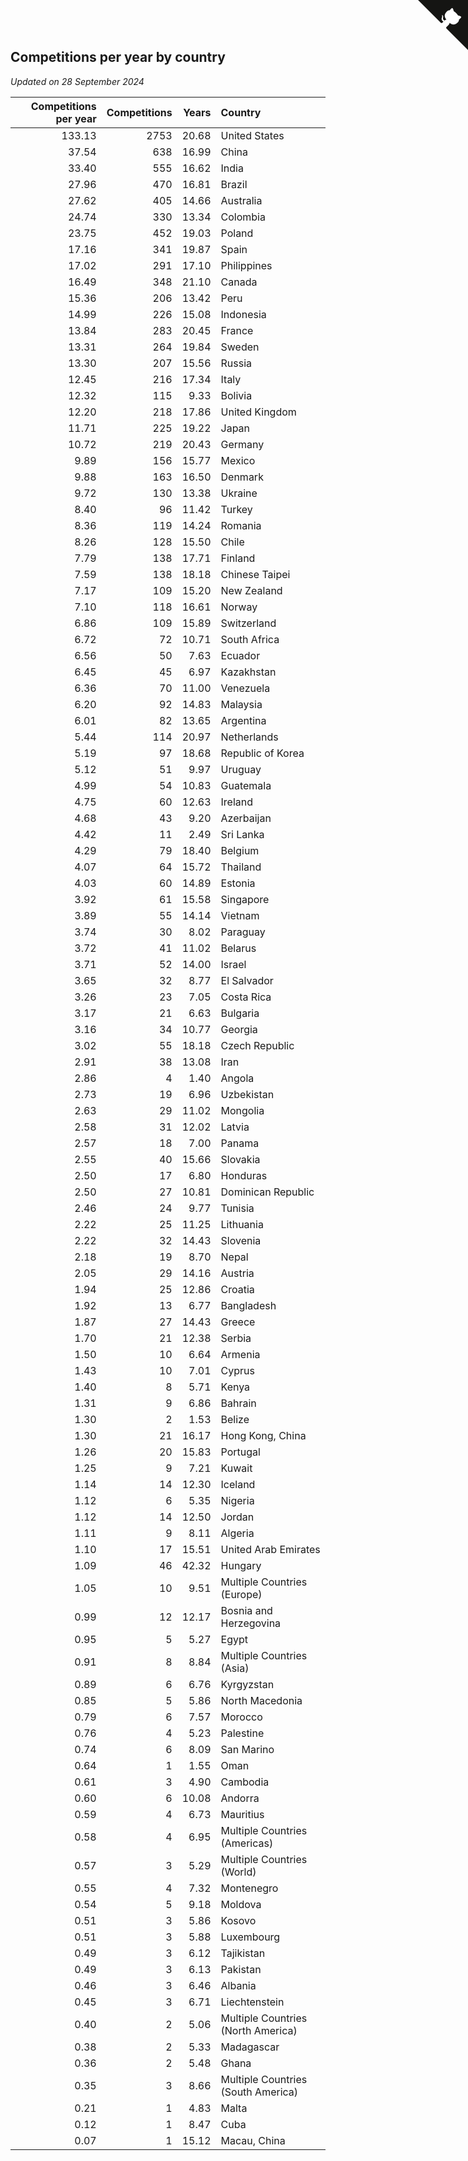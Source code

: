 ## Competitions per year by country

*Updated on 28 September 2024*

| Competitions per year | Competitions | Years | Country |
| ---: | ---: | ---: | :--- |
| 133.13 | 2753 | 20.68 | United States |
| 37.54 | 638 | 16.99 | China |
| 33.40 | 555 | 16.62 | India |
| 27.96 | 470 | 16.81 | Brazil |
| 27.62 | 405 | 14.66 | Australia |
| 24.74 | 330 | 13.34 | Colombia |
| 23.75 | 452 | 19.03 | Poland |
| 17.16 | 341 | 19.87 | Spain |
| 17.02 | 291 | 17.10 | Philippines |
| 16.49 | 348 | 21.10 | Canada |
| 15.36 | 206 | 13.42 | Peru |
| 14.99 | 226 | 15.08 | Indonesia |
| 13.84 | 283 | 20.45 | France |
| 13.31 | 264 | 19.84 | Sweden |
| 13.30 | 207 | 15.56 | Russia |
| 12.45 | 216 | 17.34 | Italy |
| 12.32 | 115 | 9.33 | Bolivia |
| 12.20 | 218 | 17.86 | United Kingdom |
| 11.71 | 225 | 19.22 | Japan |
| 10.72 | 219 | 20.43 | Germany |
| 9.89 | 156 | 15.77 | Mexico |
| 9.88 | 163 | 16.50 | Denmark |
| 9.72 | 130 | 13.38 | Ukraine |
| 8.40 | 96 | 11.42 | Turkey |
| 8.36 | 119 | 14.24 | Romania |
| 8.26 | 128 | 15.50 | Chile |
| 7.79 | 138 | 17.71 | Finland |
| 7.59 | 138 | 18.18 | Chinese Taipei |
| 7.17 | 109 | 15.20 | New Zealand |
| 7.10 | 118 | 16.61 | Norway |
| 6.86 | 109 | 15.89 | Switzerland |
| 6.72 | 72 | 10.71 | South Africa |
| 6.56 | 50 | 7.63 | Ecuador |
| 6.45 | 45 | 6.97 | Kazakhstan |
| 6.36 | 70 | 11.00 | Venezuela |
| 6.20 | 92 | 14.83 | Malaysia |
| 6.01 | 82 | 13.65 | Argentina |
| 5.44 | 114 | 20.97 | Netherlands |
| 5.19 | 97 | 18.68 | Republic of Korea |
| 5.12 | 51 | 9.97 | Uruguay |
| 4.99 | 54 | 10.83 | Guatemala |
| 4.75 | 60 | 12.63 | Ireland |
| 4.68 | 43 | 9.20 | Azerbaijan |
| 4.42 | 11 | 2.49 | Sri Lanka |
| 4.29 | 79 | 18.40 | Belgium |
| 4.07 | 64 | 15.72 | Thailand |
| 4.03 | 60 | 14.89 | Estonia |
| 3.92 | 61 | 15.58 | Singapore |
| 3.89 | 55 | 14.14 | Vietnam |
| 3.74 | 30 | 8.02 | Paraguay |
| 3.72 | 41 | 11.02 | Belarus |
| 3.71 | 52 | 14.00 | Israel |
| 3.65 | 32 | 8.77 | El Salvador |
| 3.26 | 23 | 7.05 | Costa Rica |
| 3.17 | 21 | 6.63 | Bulgaria |
| 3.16 | 34 | 10.77 | Georgia |
| 3.02 | 55 | 18.18 | Czech Republic |
| 2.91 | 38 | 13.08 | Iran |
| 2.86 | 4 | 1.40 | Angola |
| 2.73 | 19 | 6.96 | Uzbekistan |
| 2.63 | 29 | 11.02 | Mongolia |
| 2.58 | 31 | 12.02 | Latvia |
| 2.57 | 18 | 7.00 | Panama |
| 2.55 | 40 | 15.66 | Slovakia |
| 2.50 | 17 | 6.80 | Honduras |
| 2.50 | 27 | 10.81 | Dominican Republic |
| 2.46 | 24 | 9.77 | Tunisia |
| 2.22 | 25 | 11.25 | Lithuania |
| 2.22 | 32 | 14.43 | Slovenia |
| 2.18 | 19 | 8.70 | Nepal |
| 2.05 | 29 | 14.16 | Austria |
| 1.94 | 25 | 12.86 | Croatia |
| 1.92 | 13 | 6.77 | Bangladesh |
| 1.87 | 27 | 14.43 | Greece |
| 1.70 | 21 | 12.38 | Serbia |
| 1.50 | 10 | 6.64 | Armenia |
| 1.43 | 10 | 7.01 | Cyprus |
| 1.40 | 8 | 5.71 | Kenya |
| 1.31 | 9 | 6.86 | Bahrain |
| 1.30 | 2 | 1.53 | Belize |
| 1.30 | 21 | 16.17 | Hong Kong, China |
| 1.26 | 20 | 15.83 | Portugal |
| 1.25 | 9 | 7.21 | Kuwait |
| 1.14 | 14 | 12.30 | Iceland |
| 1.12 | 6 | 5.35 | Nigeria |
| 1.12 | 14 | 12.50 | Jordan |
| 1.11 | 9 | 8.11 | Algeria |
| 1.10 | 17 | 15.51 | United Arab Emirates |
| 1.09 | 46 | 42.32 | Hungary |
| 1.05 | 10 | 9.51 | Multiple Countries (Europe) |
| 0.99 | 12 | 12.17 | Bosnia and Herzegovina |
| 0.95 | 5 | 5.27 | Egypt |
| 0.91 | 8 | 8.84 | Multiple Countries (Asia) |
| 0.89 | 6 | 6.76 | Kyrgyzstan |
| 0.85 | 5 | 5.86 | North Macedonia |
| 0.79 | 6 | 7.57 | Morocco |
| 0.76 | 4 | 5.23 | Palestine |
| 0.74 | 6 | 8.09 | San Marino |
| 0.64 | 1 | 1.55 | Oman |
| 0.61 | 3 | 4.90 | Cambodia |
| 0.60 | 6 | 10.08 | Andorra |
| 0.59 | 4 | 6.73 | Mauritius |
| 0.58 | 4 | 6.95 | Multiple Countries (Americas) |
| 0.57 | 3 | 5.29 | Multiple Countries (World) |
| 0.55 | 4 | 7.32 | Montenegro |
| 0.54 | 5 | 9.18 | Moldova |
| 0.51 | 3 | 5.86 | Kosovo |
| 0.51 | 3 | 5.88 | Luxembourg |
| 0.49 | 3 | 6.12 | Tajikistan |
| 0.49 | 3 | 6.13 | Pakistan |
| 0.46 | 3 | 6.46 | Albania |
| 0.45 | 3 | 6.71 | Liechtenstein |
| 0.40 | 2 | 5.06 | Multiple Countries (North America) |
| 0.38 | 2 | 5.33 | Madagascar |
| 0.36 | 2 | 5.48 | Ghana |
| 0.35 | 3 | 8.66 | Multiple Countries (South America) |
| 0.21 | 1 | 4.83 | Malta |
| 0.12 | 1 | 8.47 | Cuba |
| 0.07 | 1 | 15.12 | Macau, China |


<a href="https://github.com/jonatanklosko/wca_statistics" class="github-corner" aria-label="View source on Github"><svg width="80" height="80" viewBox="0 0 250 250" style="fill:#151513; color:#fff; position: absolute; top: 0; border: 0; right: 0;" aria-hidden="true"><path d="M0,0 L115,115 L130,115 L142,142 L250,250 L250,0 Z"></path><path d="M128.3,109.0 C113.8,99.7 119.0,89.6 119.0,89.6 C122.0,82.7 120.5,78.6 120.5,78.6 C119.2,72.0 123.4,76.3 123.4,76.3 C127.3,80.9 125.5,87.3 125.5,87.3 C122.9,97.6 130.6,101.9 134.4,103.2" fill="currentColor" style="transform-origin: 130px 106px;" class="octo-arm"></path><path d="M115.0,115.0 C114.9,115.1 118.7,116.5 119.8,115.4 L133.7,101.6 C136.9,99.2 139.9,98.4 142.2,98.6 C133.8,88.0 127.5,74.4 143.8,58.0 C148.5,53.4 154.0,51.2 159.7,51.0 C160.3,49.4 163.2,43.6 171.4,40.1 C171.4,40.1 176.1,42.5 178.8,56.2 C183.1,58.6 187.2,61.8 190.9,65.4 C194.5,69.0 197.7,73.2 200.1,77.6 C213.8,80.2 216.3,84.9 216.3,84.9 C212.7,93.1 206.9,96.0 205.4,96.6 C205.1,102.4 203.0,107.8 198.3,112.5 C181.9,128.9 168.3,122.5 157.7,114.1 C157.9,116.9 156.7,120.9 152.7,124.9 L141.0,136.5 C139.8,137.7 141.6,141.9 141.8,141.8 Z" fill="currentColor" class="octo-body"></path></svg></a><style>.github-corner:hover .octo-arm{animation:octocat-wave 560ms ease-in-out}@keyframes octocat-wave{0%,100%{transform:rotate(0)}20%,60%{transform:rotate(-25deg)}40%,80%{transform:rotate(10deg)}}@media (max-width:500px){.github-corner:hover .octo-arm{animation:none}.github-corner .octo-arm{animation:octocat-wave 560ms ease-in-out}}</style>
